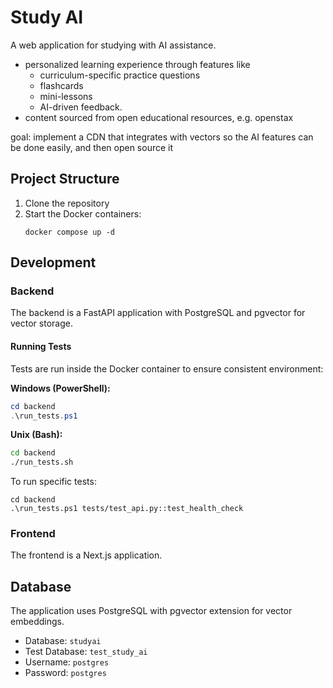 # Study AI

A web application for studying with AI assistance.

-   personalized learning experience through features like
    -   curriculum-specific practice questions
    -   flashcards
    -   mini-lessons
    -   AI-driven feedback.
-   content sourced from open educational resources, e.g. openstax

goal: implement a CDN that integrates with vectors so the AI features can be done easily, and then open source it

## Project Structure

1. Clone the repository
2. Start the Docker containers:
    ```
    docker compose up -d
    ```

## Development

### Backend

The backend is a FastAPI application with PostgreSQL and pgvector for vector storage.

#### Running Tests

Tests are run inside the Docker container to ensure consistent environment:

**Windows (PowerShell):**

```powershell
cd backend
.\run_tests.ps1
```

**Unix (Bash):**

```bash
cd backend
./run_tests.sh
```

To run specific tests:

```
cd backend
.\run_tests.ps1 tests/test_api.py::test_health_check
```

### Frontend

The frontend is a Next.js application.

## Database

The application uses PostgreSQL with pgvector extension for vector embeddings.

-   Database: `studyai`
-   Test Database: `test_study_ai`
-   Username: `postgres`
-   Password: `postgres`
